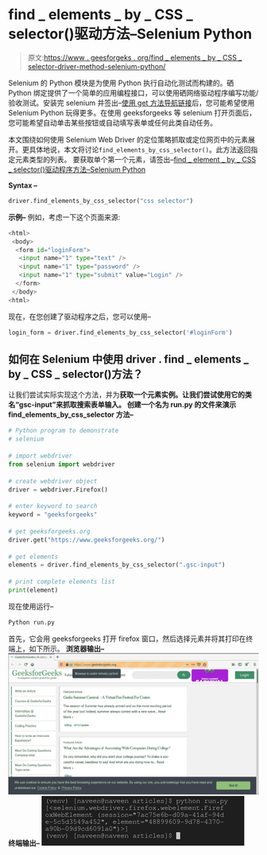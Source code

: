 # find _ elements _ by _ CSS _ selector()驱动方法–Selenium Python

> 原文:[https://www . geesforgeks . org/find _ elements _ by _ CSS _ selector-driver-method-selenium-python/](https://www.geeksforgeeks.org/find_elements_by_css_selector-driver-method-selenium-python/)

Selenium 的 Python 模块是为使用 Python 执行自动化测试而构建的。硒 Python 绑定提供了一个简单的应用编程接口，可以使用硒网络驱动程序编写功能/验收测试。安装完 selenium 并签出–[使用 get 方法导航链接](https://www.geeksforgeeks.org/navigating-links-using-get-method-selenium-python)后，您可能希望使用 Selenium Python 玩得更多。在使用 geeksforgeeks 等 selenium 打开页面后，您可能希望自动单击某些按钮或自动填写表单或任何此类自动任务。

本文围绕如何使用 Selenium Web Driver 的定位策略抓取或定位网页中的元素展开。更具体地说，本文将讨论`find_elements_by_css_selector()`。此方法返回指定元素类型的列表。
要获取单个第一个元素，请签出–[find _ element _ by _ CSS _ selector()驱动程序方法–Selenium Python](https://www.geeksforgeeks.org/find_element_by_css_selector-driver-method-selenium-python/)

**Syntax –**

```py
driver.find_elements_by_css_selector("css selector")

```

**示例–**
例如，考虑一下这个页面来源:

```py
<html>
 <body>
  <form id="loginForm">
   <input name="1" type="text" />
   <input name="1" type="password" />
   <input name="1" type="submit" value="Login" />
  </form>
 </body>
<html>
```

现在，在您创建了驱动程序之后，您可以使用–

```py
login_form = driver.find_elements_by_css_selector('#loginForm')

```

## 如何在 Selenium 中使用 driver . find _ elements _ by _ CSS _ selector()方法？

让我们尝试实际实现这个方法，并为**获取一个元素实例。让我们尝试使用它的类名“gsc-input”来抓取搜索表单输入。
创建一个名为 run.py 的文件来演示 find_elements_by_css_selector 方法–**

```py
# Python program to demonstrate
# selenium

# import webdriver
from selenium import webdriver

# create webdriver object
driver = webdriver.Firefox()

# enter keyword to search
keyword = "geeksforgeeks"

# get geeksforgeeks.org
driver.get("https://www.geeksforgeeks.org/")

# get elements
elements = driver.find_elements_by_css_selector(".gsc-input")

# print complete elements list
print(element)
```

现在使用运行–

```py
Python run.py
```

首先，它会用 geeksforgeeks 打开 firefox 窗口，然后选择元素并将其打印在终端上，如下所示。
**浏览器输出–**
![find_element-driver-method-Selenium-Python](img/e4c693a41389c0afdcf6559992cf6c6a.png)
**终端输出–**
![elements-list-driver-methods-Selenium-Python](img/aa1cd449266c387fb20f322c867be458.png)